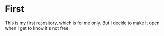 # First
This is my first repository, which is for me only. But I decide to make it open when I get to know it's not free.
